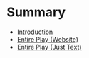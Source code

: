 # Summary

* [Introduction](README.md)
* [Entire Play \(Website\)](chapter1-web.md)
* [Entire Play \(Just Text\)](chapter1.md)

